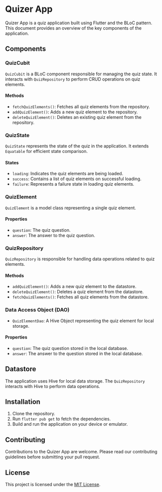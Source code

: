 # Quizer App

Quizer App is a quiz application built using Flutter and the BLoC pattern. This document provides an overview of the key components of the application.

## Components

### QuizCubit

`QuizCubit` is a BLoC component responsible for managing the quiz state. It interacts with `QuizRepository` to perform CRUD operations on quiz elements.

#### Methods
- `fetchQuizElements()`: Fetches all quiz elements from the repository.
- `addQuizElement()`: Adds a new quiz element to the repository.
- `deleteQuizElement()`: Deletes an existing quiz element from the repository.

### QuizState

`QuizState` represents the state of the quiz in the application. It extends `Equatable` for efficient state comparison.

#### States
- `loading`: Indicates the quiz elements are being loaded.
- `success`: Contains a list of quiz elements on successful loading.
- `failure`: Represents a failure state in loading quiz elements.

### QuizElement

`QuizElement` is a model class representing a single quiz element.

#### Properties
- `question`: The quiz question.
- `answer`: The answer to the quiz question.

### QuizRepository

`QuizRepository` is responsible for handling data operations related to quiz elements.

#### Methods
- `addQuizElement()`: Adds a new quiz element to the datastore.
- `deleteQuizElement()`: Deletes a quiz element from the datastore.
- `fetchQuizElements()`: Fetches all quiz elements from the datastore.

### Data Access Object (DAO)

- `QuizElementDao`: A Hive Object representing the quiz element for local storage.

#### Properties
- `question`: The quiz question stored in the local database.
- `answer`: The answer to the question stored in the local database.

## Datastore

The application uses Hive for local data storage. The `QuizRepository` interacts with Hive to perform data operations.

## Installation

1. Clone the repository.
2. Run `flutter pub get` to fetch the dependencies.
3. Build and run the application on your device or emulator.

## Contributing

Contributions to the Quizer App are welcome. Please read our contributing guidelines before submitting your pull request.

## License

This project is licensed under the [MIT License](LICENSE).

